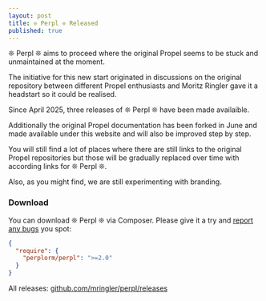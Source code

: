```yaml
---
layout: post
title: ❊ Perpl ❊ Released
published: true
---
```


❊ Perpl ❊ aims to proceed where the original Propel seems to be stuck and unmaintained at the moment. 

The initiative for this new start originated in discussions on the original repository between different Propel enthusiasts and Moritz Ringler gave it a headstart so it could be realised.

Since April 2025, three releases of ❊ Perpl ❊ have been made availaible. 

Additionally the original Propel documentation has been forked in June and made available under this website and will also be improved step by step.

You will still find a lot of places where there are still links to the original Propel repositories but those will be gradually replaced over time with according links for ❊ Perpl ❊.

Also, as you might find, we are still experimenting with branding.

### Download

You can download ❊ Perpl ❊ via Composer. 
Please give it a try and [report any bugs](https://github.com/mringler/perpl/issues/new)
you spot:

```json
{
  "require": {
    "perplorm/perpl": ">=2.0"
  }
}
```


All releases: [github.com/mringler/perpl/releases](https://github.com/mringler/perpl/releases)
